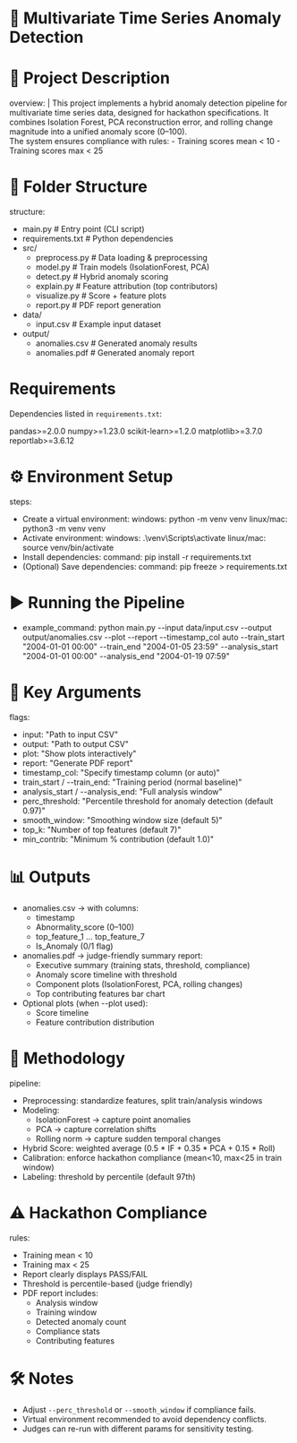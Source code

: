 # 📌 Multivariate Time Series Anomaly Detection

# 📝 Project Description
overview: |
  This project implements a hybrid anomaly detection pipeline
  for multivariate time series data, designed for hackathon specifications.
  It combines Isolation Forest, PCA reconstruction error, and rolling change
  magnitude into a unified anomaly score (0–100).  
  The system ensures compliance with rules:
    - Training scores mean < 10
    - Training scores max < 25  

# 📂 Folder Structure
structure:
  - main.py               # Entry point (CLI script)
  - requirements.txt      # Python dependencies
  - src/
      - preprocess.py     # Data loading & preprocessing
      - model.py          # Train models (IsolationForest, PCA)
      - detect.py         # Hybrid anomaly scoring
      - explain.py        # Feature attribution (top contributors)
      - visualize.py      # Score + feature plots
      - report.py         # PDF report generation
  - data/
      - input.csv         # Example input dataset
  - output/
      - anomalies.csv     # Generated anomaly results
      - anomalies.pdf     # Generated anomaly report

# Requirements
Dependencies listed in `requirements.txt`:

pandas>=2.0.0
numpy>=1.23.0
scikit-learn>=1.2.0
matplotlib>=3.7.0
reportlab>=3.6.12 

# ⚙️ Environment Setup
steps:
  - Create a virtual environment:
      windows: python -m venv venv
      linux/mac: python3 -m venv venv
  - Activate environment:
      windows: .\venv\Scripts\activate
      linux/mac: source venv/bin/activate
  - Install dependencies:
      command: pip install -r requirements.txt
  - (Optional) Save dependencies:
      command: pip freeze > requirements.txt

# ▶️ Running the Pipeline
- example_command: 
  python main.py --input data/input.csv --output output/anomalies.csv --plot --report --timestamp_col auto --train_start "2004-01-01 00:00" --train_end "2004-01-05 23:59" --analysis_start "2004-01-01 00:00" --analysis_end "2004-01-19 07:59"

# 🎯 Key Arguments
flags:
  - input: "Path to input CSV"
  - output: "Path to output CSV"
  - plot: "Show plots interactively"
  - report: "Generate PDF report"
  - timestamp_col: "Specify timestamp column (or auto)"
  - train_start / --train_end: "Training period (normal baseline)"
  - analysis_start / --analysis_end: "Full analysis window"
  - perc_threshold: "Percentile threshold for anomaly detection (default 0.97)"
  - smooth_window: "Smoothing window size (default 5)"
  - top_k: "Number of top features (default 7)"
  - min_contrib: "Minimum % contribution (default 1.0)"

# 📊 Outputs
- anomalies.csv → with columns:
    - timestamp
    - Abnormality_score (0–100)
    - top_feature_1 ... top_feature_7
    - Is_Anomaly (0/1 flag)
- anomalies.pdf → judge-friendly summary report:
    - Executive summary (training stats, threshold, compliance)
    - Anomaly score timeline with threshold
    - Component plots (IsolationForest, PCA, rolling changes)
    - Top contributing features bar chart
- Optional plots (when --plot used):
    - Score timeline
    - Feature contribution distribution

# 🧪 Methodology
pipeline:
  - Preprocessing: standardize features, split train/analysis windows
  - Modeling:
      - IsolationForest → capture point anomalies
      - PCA → capture correlation shifts
      - Rolling norm → capture sudden temporal changes
  - Hybrid Score: weighted average (0.5 * IF + 0.35 * PCA + 0.15 * Roll)
  - Calibration: enforce hackathon compliance (mean<10, max<25 in train window)
  - Labeling: threshold by percentile (default 97th)

# ⚠️ Hackathon Compliance
rules:
  - Training mean < 10
  - Training max < 25
  - Report clearly displays PASS/FAIL
  - Threshold is percentile-based (judge friendly)
  - PDF report includes:
      - Analysis window
      - Training window
      - Detected anomaly count
      - Compliance stats
      - Contributing features

# 🛠️ Notes
- Adjust `--perc_threshold` or `--smooth_window` if compliance fails.
- Virtual environment recommended to avoid dependency conflicts.
- Judges can re-run with different params for sensitivity testing.
